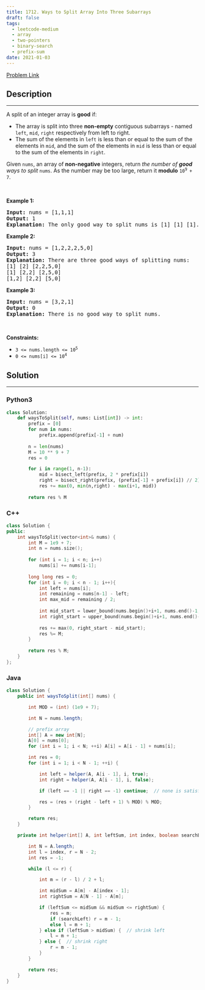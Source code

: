 ```yaml
---
title: 1712. Ways to Split Array Into Three Subarrays
draft: false
tags: 
  - leetcode-medium
  - array
  - two-pointers
  - binary-search
  - prefix-sum
date: 2021-01-03
---
```


[Problem Link](https://leetcode.com/problems/ways-to-split-array-into-three-subarrays/)

## Description

---
<p>A split of an integer array is <strong>good</strong> if:</p>

<ul>
	<li>The array is split into three <strong>non-empty</strong> contiguous subarrays - named <code>left</code>, <code>mid</code>, <code>right</code> respectively from left to right.</li>
	<li>The sum of the elements in <code>left</code> is less than or equal to the sum of the elements in <code>mid</code>, and the sum of the elements in <code>mid</code> is less than or equal to the sum of the elements in <code>right</code>.</li>
</ul>

<p>Given <code>nums</code>, an array of <strong>non-negative</strong> integers, return <em>the number of <strong>good</strong> ways to split</em> <code>nums</code>. As the number may be too large, return it <strong>modulo</strong> <code>10<sup>9 </sup>+ 7</code>.</p>

<p>&nbsp;</p>
<p><strong class="example">Example 1:</strong></p>

<pre>
<strong>Input:</strong> nums = [1,1,1]
<strong>Output:</strong> 1
<strong>Explanation:</strong> The only good way to split nums is [1] [1] [1].</pre>

<p><strong class="example">Example 2:</strong></p>

<pre>
<strong>Input:</strong> nums = [1,2,2,2,5,0]
<strong>Output:</strong> 3
<strong>Explanation:</strong> There are three good ways of splitting nums:
[1] [2] [2,2,5,0]
[1] [2,2] [2,5,0]
[1,2] [2,2] [5,0]
</pre>

<p><strong class="example">Example 3:</strong></p>

<pre>
<strong>Input:</strong> nums = [3,2,1]
<strong>Output:</strong> 0
<strong>Explanation:</strong> There is no good way to split nums.</pre>

<p>&nbsp;</p>
<p><strong>Constraints:</strong></p>

<ul>
	<li><code>3 &lt;= nums.length &lt;= 10<sup>5</sup></code></li>
	<li><code>0 &lt;= nums[i] &lt;= 10<sup>4</sup></code></li>
</ul>


## Solution

---
### Python3
``` py title='ways-to-split-array-into-three-subarrays'
class Solution:
    def waysToSplit(self, nums: List[int]) -> int:
        prefix = [0]
        for num in nums:
            prefix.append(prefix[-1] + num)
            
        n = len(nums)
        M = 10 ** 9 + 7
        res = 0

        for i in range(1, n-1):
            mid = bisect_left(prefix, 2 * prefix[i])
            right = bisect_right(prefix, (prefix[-1] + prefix[i]) // 2)
            res += max(0, min(n,right) - max(i+1, mid))
        
        return res % M
```
### C++
``` cpp title='ways-to-split-array-into-three-subarrays'
class Solution {
public:
    int waysToSplit(vector<int>& nums) {
        int M = 1e9 + 7;
        int n = nums.size();
        
        for (int i = 1; i < n; i++)
            nums[i] += nums[i-1];
        
        long long res = 0;
        for (int i = 0; i < n - 1; i++){
            int left = nums[i];
            int remaining = nums[n-1] - left;
            int max_mid = remaining / 2;
            
            int mid_start = lower_bound(nums.begin()+i+1, nums.end()-1, left * 2) - nums.begin();
            int right_start = upper_bound(nums.begin()+i+1, nums.end()-1, left + max_mid) - nums.begin();
            
            res += max(0, right_start - mid_start);
            res %= M;
        }
        
        return res % M;
    }
};
```
### Java
``` java title='ways-to-split-array-into-three-subarrays'
class Solution {
    public int waysToSplit(int[] nums) {

        int MOD = (int) (1e9 + 7);

        int N = nums.length;

        // prefix array
        int[] A = new int[N];
        A[0] = nums[0];
        for (int i = 1; i < N; ++i) A[i] = A[i - 1] + nums[i];

        int res = 0;
        for (int i = 1; i < N - 1; ++i) {

            int left = helper(A, A[i - 1], i, true);
            int right = helper(A, A[i - 1], i, false);

            if (left == -1 || right == -1) continue;  // none is satisfied

            res = (res + (right - left + 1) % MOD) % MOD;
        }

        return res;
    }

    private int helper(int[] A, int leftSum, int index, boolean searchLeft) {

        int N = A.length;
        int l = index, r = N - 2;
        int res = -1;

        while (l <= r) {

            int m = (r - l) / 2 + l;

            int midSum = A[m] - A[index - 1];
            int rightSum = A[N - 1] - A[m];

            if (leftSum <= midSum && midSum <= rightSum) {
                res = m;
                if (searchLeft) r = m - 1;
                else l = m + 1;
            } else if (leftSum > midSum) {  // shrink left
                l = m + 1;
            } else {  // shrink right
                r = m - 1;
            }
        }

        return res;
    }
}
```

